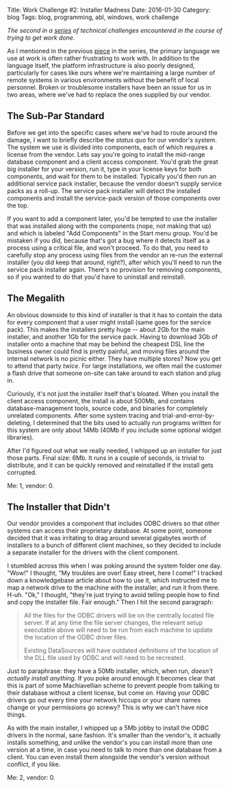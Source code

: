 Title: Work Challenge #2: Installer Madness
Date: 2016-01-30
Category: blog
Tags: blog, programming, abl, windows, work challenge

_The second in a [series](/tag/work-challenge.html) of technical
challenges encountered in the course of trying to get work done._

As I mentioned in the previous
[piece](/blog/work-challenge-1-down-the-rabbit-hole.html) in the
series, the primary language we use at work is often rather
frustrating to work with. In addition to the language itself, the
platform infrastructure is also poorly designed, particularly for
cases like ours where we're maintaining a large number of remote
systems in various environments without the benefit of local
personnel. Broken or troublesome installers have been an issue for us
in two areas, where we've had to replace the ones supplied by our
vendor.

## The Sub-Par Standard

Before we get into the specific cases where we've had to route around
the damage, I want to briefly describe the _status quo_ for our
vendor's system. The system we use is divided into components, each of
which requires a license from the vendor. Lets say you're going to
install the mid-range database component and a client access
component. You'd grab the great big installer for your version, run
it, type in your license keys for both components, and wait for them
to be installed. Typically you'd then run an additional service pack
installer, because the vendor doesn't supply service packs as a
roll-up. The service pack installer will detect the installed
components and install the service-pack version of those components
over the top.

If you want to add a component later, you'd be tempted to use the
installer that was installed along with the components (nope, not
making that up) and which is labeled "Add Components" in the Start
menu group. You'd be mistaken if you did, because that's got a bug
where it detects itself as a process using a critical file, and won't
proceed. To do that, you need to carefully stop any process using
files from the vendor an re-run the external installer (you did keep
that around, right?), after which you'll need to run the service pack
installer again. There's no provision for removing components, so if
you wanted to do that you'd have to uninstall and reinstall.

## The Megalith

An obvious downside to this kind of installer is that it has to
contain the data for every component that a user might install (same
goes for the service pack). This makes the installers pretty huge --
about 2Gb for the main installer, and another 1Gb for the service
pack. Having to download 3Gb of installer onto a machine that may be
behind the cheapest DSL line the business owner could find is pretty
painful, and moving files around the internal network is no picnic
either. They have multiple stores? Now you get to attend that party
_twice_. For large installations, we often mail the customer a flash
drive that someone on-site can take around to each station and plug
in.

Curiously, it's not just the installer itself that's bloated. When you
install the client access component, the install is about 500Mb, and
contains database-management tools, source code, and binaries for
completely unrelated components. After some system tracing and
trial-and-error-by-deleting, I determined that the bits used to
actually run programs written for this system are only about 14Mb
(40Mb if you include some optional widget libraries).

After I'd figured out what we really needed, I whipped up an installer
for just those parts. Final size: 6Mb. It runs in a couple of seconds,
is trivial to distribute, and it can be quickly removed and
reinstalled if the install gets corrupted.

Me: 1, vendor: 0.

## The Installer that Didn't

Our vendor provides a component that includes ODBC drivers so that
other systems can access their proprietary database. At some point,
someone decided that it was irritating to drag around several
gigabytes worth of installers to a bunch of different client machines,
so they decided to include a separate installer for the drivers with
the client component.

I stumbled across this when I was poking around the system folder one
day. "Wow!" I thought, "My troubles are over! Easy street, here I
come!" I tracked down a knowledgebase article about how to use it,
which instructed me to map a network drive to the machine with the
installer, and run it from there. H-uh. "Ok," I thought, "they're just
trying to avoid telling people how to find and copy the installer
file. Fair enough."  Then I hit the second paragraph:

> All the files for the ODBC drivers will be on the centrally located
> file server. If at any time the file server changes, the relevant
> setup executable above will need to be run from each machine to
> update the location of the ODBC driver files.
>
> Existing DataSources will have outdated definitions of the location
> of the DLL file used by ODBC and will need to be recreated.

Just to paraphrase: they have a 50Mb installer, which, when run,
_doesn't actually install anything_. If you poke around enough it
becomes clear that this is part of some Machiavellian scheme to
prevent people from talking to their database without a client
license, but come on. Having your ODBC drivers go out every time your
network hiccups or your share names change or your permissions go
screwy? This is why we can't have nice things.

As with the main installer, I whipped up a 5Mb jobby to install the
ODBC drivers in the normal, sane fashion. It's smaller than the
vendor's, it actually installs something, and unlike the vendor's you
can install more than one version at a time, in case you need to talk
to more than one database from a client. You can even install them
alongside the vendor's version without conflict, if you like.

Me: 2, vendor: 0.
